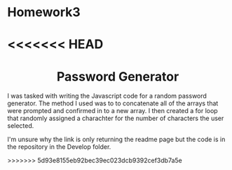 # Homework3
<<<<<<< HEAD
=======

<center><h1>Password Generator</h1></center>

<p>I was tasked with writing the Javascript code for a random password generator. The method I used was to to concatenate all of the arrays that were prompted and confirmed in to a new array. I then created a for loop that randomly assigned a charachter for the number of characters the user selected.</p>

<p>I'm unsure why the link is only returning the readme page but the code is in the repository in the Develop folder.</p>
>>>>>>> 5d93e8155eb92bec39ec023dcb9392cef3db7a5e

